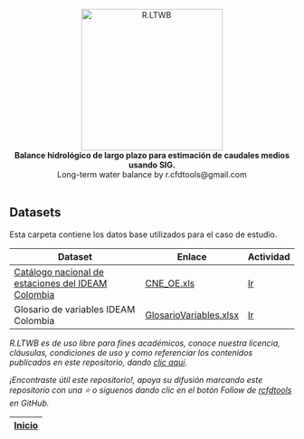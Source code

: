 <div align="center">
  <br>
  <img alt="R.LTWB" src="https://github.com/rcfdtools/R.LTWB/blob/main/.icons/R.LTWB.svg" width="250px">
  <br><b>Balance hidrológico de largo plazo para estimación de caudales medios usando SIG.</b><br>Long-term water balance by r.cfdtools@gmail.com<br><br>  
</div>

## Datasets

Esta carpeta contiene los datos base utilizados para el caso de estudio.

| Dataset                                                                                             | Enlace                                                                 | Actividad                                                                |
|-----------------------------------------------------------------------------------------------------|------------------------------------------------------------------------|--------------------------------------------------------------------------|
| [Catálogo nacional de estaciones del IDEAM Colombia](http://dhime.ideam.gov.co/atencionciudadano/)  | [CNE_OE.xls](http://bart.ideam.gov.co/cneideam/CNE_IDEAM.xls)          | [Ir](https://github.com/rcfdtools/R.LTWB/tree/main/Section01/CaseStudy)  |
| Glosario de variables IDEAM Colombia                                                                | [GlosarioVariables.xlsx](http://dhime.ideam.gov.co/atencionciudadano/) | [Ir](https://github.com/rcfdtools/R.LTWB/tree/main/Section01/CaseStudy)  |

 
_R.LTWB es de uso libre para fines académicos, conoce nuestra licencia, cláusulas, condiciones de uso y como referenciar los contenidos publicados en este repositorio, dando [clic aquí](https://github.com/rcfdtools/R.LTWB/wiki/License)._

_¡Encontraste útil este repositorio!, apoya su difusión marcando este repositorio con una ⭐ o síguenos dando clic en el botón Follow de [rcfdtools](https://github.com/rcfdtools) en GitHub._

| [Inicio](https://github.com/rcfdtools/R.LTWB/wiki) |
|----------------------------------------------------|